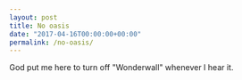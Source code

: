 ```yaml
---
layout: post
title: No oasis
date: "2017-04-16T00:00:00+00:00"
permalink: /no-oasis/
---
```


God put me here to turn off "Wonderwall" whenever I hear it.
